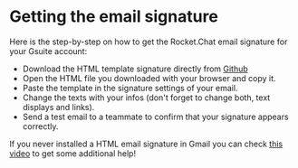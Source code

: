 # Getting the email signature

Here is the step-by-step on how to get the Rocket.Chat email signature for your Gsuite account:

* Download the HTML template signature directly from [Github](https://raw.githubusercontent.com/RocketChat/Rocket.Chat.Artwork/master/Email/Signatures/Example.html)
* Open the HTML file you downloaded with your browser and copy it.
* Paste the template in the signature settings of your email.
* Change the texts with your infos (don't forget to change both, text displays and links).
* Send a test email to a teammate to confirm that your signature appears correctly.

If you never installed a HTML email signature in Gmail you can check [this video](https://www.youtube.com/watch?v=phUk2RpuuTk) to get some additional help!
